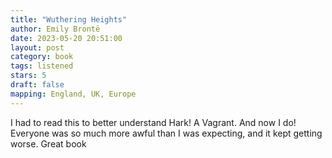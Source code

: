 ```yaml
---
title: "Wuthering Heights"
author: Emily Brontë
date: 2023-05-20 20:51:00
layout: post
category: book
tags: listened
stars: 5
draft: false
mapping: England, UK, Europe
---
```


I had to read this to better understand Hark! A Vagrant. And now I do! Everyone was so much more awful than I was expecting, and it kept getting worse. Great book
